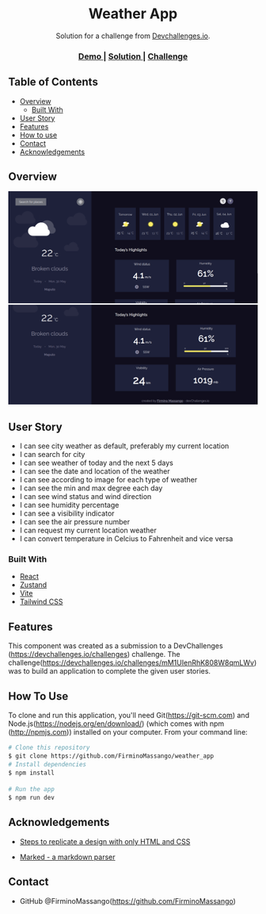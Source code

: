 <!-- Please update value in the {}  -->

<h1 align="center">Weather App</h1>

<div align="center">
   Solution for a challenge from  <a href="http://devchallenges.io" target="_blank">Devchallenges.io</a>.
</div>

<div align="center">
  <h3>
    <a href="https://weather-app-firminomassango.vercel.app/">
      Demo
    </a>
    <span> | </span>
    <a href="https://github.com/FirminoMassango/weather_app">
      Solution
    </a>
    <span> | </span>
    <a href="https://devchallenges.io/challenges/mM1UIenRhK808W8qmLWv">
      Challenge
    </a>
  </h3>
</div>

<!-- TABLE OF CONTENTS -->

## Table of Contents

- [Overview](#overview)
  - [Built With](#built-with)
- [User Story](#user-story)
- [Features](#features)
- [How to use](#how-to-use)
- [Contact](#contact)
- [Acknowledgements](#acknowledgements)

<!-- OVERVIEW -->

## Overview

<!-- ![screenshot](https://user-images.githubusercontent.com/16707738/92399059-5716eb00-f132-11ea-8b14-bcacdc8ec97b.png) -->
<img src="src/assets/screenshot1.png">
<img src="src/assets/screenshot2.png">


<!-- Introduce your projects by taking a screenshot or a gif. Try to tell visitors a story about your project by answering: -->

## User Story
- I can see city weather as default, preferably my current location
-  I can search for city
-  I can see weather of today and the next 5 days
-  I can see the date and location of the weather
-  I can see according to image for each type of weather
-  I can see the min and max degree each day
-  I can see wind status and wind direction
-  I can see humidity percentage
-  I can see a visibility indicator
-  I can see the air pressure number
-  I can request my current location weather
-  I can convert temperature in Celcius to Fahrenheit and vice versa

### Built With

<!-- This section should list any major frameworks that you built your project using. Here are a few examples.-->

- [React](https://reactjs.org/)
- [Zustand](https://github.com/pmndrs/zustand)
- [Vite](https://vitejs.dev/)
- [Tailwind CSS](https://tailwindcss.com/)


## Features

<!-- List the features of your application or follow the template. Don't share the figma file here :) -->

This component was created as a submission to a DevChallenges (https://devchallenges.io/challenges) challenge. The challenge(https://devchallenges.io/challenges/mM1UIenRhK808W8qmLWv) was to build an application to complete the given user stories.

## How To Use

<!-- This is an example, please update according to your application -->

To clone and run this application, you'll need Git(https://git-scm.com) and Node.js(https://nodejs.org/en/download/) (which comes with npm (http://npmjs.com)) installed on your computer. From your command line:

```bash
# Clone this repository
$ git clone https://github.com/FirminoMassango/weather_app
# Install dependencies
$ npm install

# Run the app
$ npm run dev
```

## Acknowledgements

<!-- This section should list any articles or add-ons/plugins that helps you to complete the project. This is optional but it will help you in the future. For exmpale -->

- [Steps to replicate a design with only HTML and CSS](https://devchallenges-blogs.web.app/how-to-replicate-design/)
<!-- - [Node.js](https://nodejs.org/) -->
- [Marked - a markdown parser](https://github.com/chjj/marked)

## Contact

<!-- - Website [your-website.com](https://{your-web-site-link}) -->
- GitHub @FirminoMassango(https://github.com/FirminoMassango)


  
